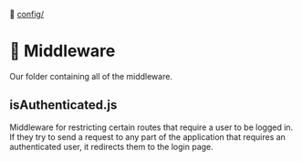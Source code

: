 :file_folder: [config/](../)
# :open_file_folder: Middleware
Our folder containing all of the middleware.
 ## isAuthenticated.js
Middleware for restricting certain routes that require a user to be logged in. If they try to send a request to any part of the application that requires an authenticated user, it redirects them to the login page.